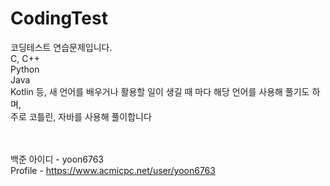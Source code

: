 # CodingTest
코딩테스트 연습문제입니다.<br>
C, C++ <br>
Python <br>
Java <br>
Kotlin 등, 
새 언어를 배우거나 활용할 일이 생길 때 마다 해당 언어를 사용해 풀기도 하며, <br>
주로 코틀린, 자바를 사용해 풀이합니다 <br>
<br><br>


백준 아이디 - yoon6763 <br>
Profile - https://www.acmicpc.net/user/yoon6763
